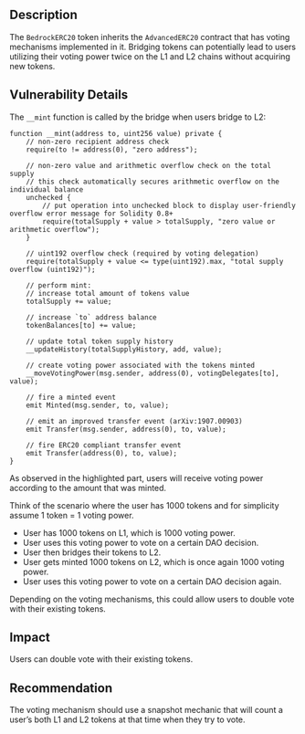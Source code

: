 
## Description  
The `BedrockERC20` token inherits the `AdvancedERC20` contract that has voting mechanisms implemented in it. Bridging tokens can potentially lead to users utilizing their voting power twice on the L1 and L2 chains without acquiring new tokens.  

## Vulnerability Details  
The `__mint` function is called by the bridge when users bridge to L2:  

```solidity
function __mint(address to, uint256 value) private {
    // non-zero recipient address check
    require(to != address(0), "zero address");

    // non-zero value and arithmetic overflow check on the total supply
    // this check automatically secures arithmetic overflow on the individual balance
    unchecked {
        // put operation into unchecked block to display user-friendly overflow error message for Solidity 0.8+
        require(totalSupply + value > totalSupply, "zero value or arithmetic overflow");
    }

    // uint192 overflow check (required by voting delegation)
    require(totalSupply + value <= type(uint192).max, "total supply overflow (uint192)");

    // perform mint:
    // increase total amount of tokens value
    totalSupply += value;

    // increase `to` address balance
    tokenBalances[to] += value;

    // update total token supply history
    __updateHistory(totalSupplyHistory, add, value);

    // create voting power associated with the tokens minted
    __moveVotingPower(msg.sender, address(0), votingDelegates[to], value);

    // fire a minted event
    emit Minted(msg.sender, to, value);

    // emit an improved transfer event (arXiv:1907.00903)
    emit Transfer(msg.sender, address(0), to, value);

    // fire ERC20 compliant transfer event
    emit Transfer(address(0), to, value);
}
```

As observed in the highlighted part, users will receive voting power according to the amount that was minted.  

Think of the scenario where the user has 1000 tokens and for simplicity assume 1 token = 1 voting power.  
- User has 1000 tokens on L1, which is 1000 voting power.  
- User uses this voting power to vote on a certain DAO decision.  
- User then bridges their tokens to L2.  
- User gets minted 1000 tokens on L2, which is once again 1000 voting power.  
- User uses this voting power to vote on a certain DAO decision again.  

Depending on the voting mechanisms, this could allow users to double vote with their existing tokens.  

## Impact  
Users can double vote with their existing tokens.  

## Recommendation  
The voting mechanism should use a snapshot mechanic that will count a user’s both L1 and L2 tokens at that time when they try to vote.  
